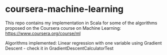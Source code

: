 # coursera-machine-learning

This repo contains my implementation in Scala for some of the algorithms proposed on the Coursera course on Machine Learning:
https://www.coursera.org/course/ml

Algorithms implemented:
Linear regression with one variable using Gradient Descent - check it in GradientDescentCalculatorTest
